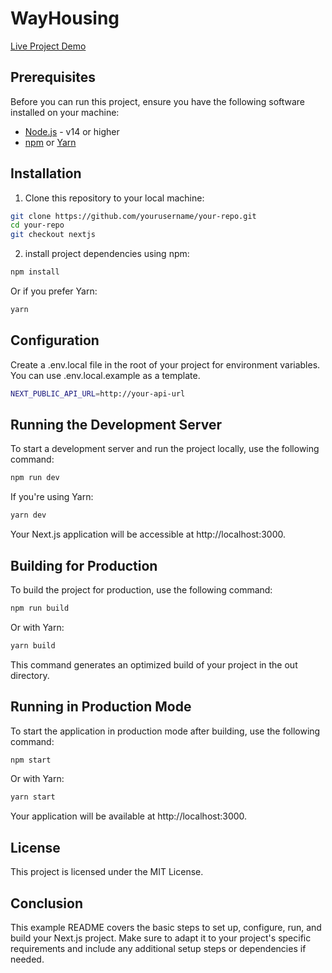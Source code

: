 # WayHousing

[Live Project Demo](https://nextjs--stupendous-florentine-14b13d.netlify.app/)

## Prerequisites

Before you can run this project, ensure you have the following software installed on your machine:

- [Node.js](https://nodejs.org/) - v14 or higher
- [npm](https://www.npmjs.com/) or [Yarn](https://yarnpkg.com/)

## Installation

1. Clone this repository to your local machine:

```bash
git clone https://github.com/yourusername/your-repo.git
cd your-repo
git checkout nextjs
```

2. install project dependencies using npm:

```bash
npm install
```

Or if you prefer Yarn:

```bash
yarn
```

## Configuration

Create a .env.local file in the root of your project for environment variables. You can use .env.local.example as a template.

```bash
NEXT_PUBLIC_API_URL=http://your-api-url
```

## Running the Development Server

To start a development server and run the project locally, use the following command:

```bash
npm run dev
```

If you're using Yarn:

```bash
yarn dev
```

Your Next.js application will be accessible at http://localhost:3000.

## Building for Production

To build the project for production, use the following command:

```bash
npm run build
```

Or with Yarn:

```bash
yarn build
```

This command generates an optimized build of your project in the out directory.

## Running in Production Mode

To start the application in production mode after building, use the following command:

```bash
npm start
```

Or with Yarn:

```bash
yarn start
```

Your application will be available at http://localhost:3000.

## License

This project is licensed under the MIT License.

## Conclusion

This example README covers the basic steps to set up, configure, run, and build your Next.js project. Make sure to adapt it to your project's specific requirements and include any additional setup steps or dependencies if needed.
